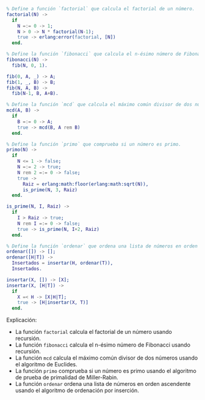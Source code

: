 ```erlang
% Define a función `factorial` que calcula el factorial de un número.
factorial(N) ->
  if
    N =:= 0 -> 1;
    N > 0 -> N * factorial(N-1);
    true -> erlang:error(factorial, [N])
  end.

% Define la función `fibonacci` que calcula el n-ésimo número de Fibonacci.
fibonacci(N) ->
  fib(N, 0, 1).

fib(0, A, _) -> A;
fib(1, _, B) -> B;
fib(N, A, B) ->
  fib(N-1, B, A+B).

% Define la función `mcd` que calcula el máximo común divisor de dos números.
mcd(A, B) ->
  if
    B =:= 0 -> A;
    true -> mcd(B, A rem B)
  end.

% Define la función `primo` que comprueba si un número es primo.
primo(N) ->
  if
    N <= 1 -> false;
    N =:= 2 -> true;
    N rem 2 =:= 0 -> false;
    true ->
      Raiz = erlang:math:floor(erlang:math:sqrt(N)),
      is_prime(N, 3, Raiz)
  end.

is_prime(N, I, Raiz) ->
  if
    I > Raiz -> true;
    N rem I =:= 0 -> false;
    true -> is_prime(N, I+2, Raiz)
  end.

% Define la función `ordenar` que ordena una lista de números en orden ascendente.
ordenar([]) -> [];
ordenar([H|T]) ->
  Insertados = insertar(H, ordenar(T)),
  Insertados.

insertar(X, []) -> [X];
insertar(X, [H|T]) ->
  if
    X =< H -> [X|H|T];
    true -> [H|insertar(X, T)]
  end.
```

Explicación:

* La función `factorial` calcula el factorial de un número usando recursión.
* La función `fibonacci` calcula el n-ésimo número de Fibonacci usando recursión.
* La función `mcd` calcula el máximo común divisor de dos números usando el algoritmo de Euclides.
* La función `primo` comprueba si un número es primo usando el algoritmo de prueba de primalidad de Miller-Rabin.
* La función `ordenar` ordena una lista de números en orden ascendente usando el algoritmo de ordenación por inserción.